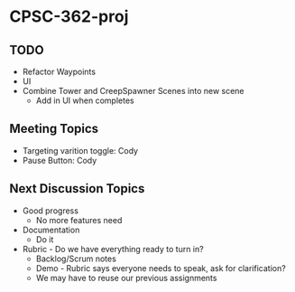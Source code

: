 # CPSC-362-proj



## TODO
 - Refactor Waypoints
 - UI
 - Combine Tower and CreepSpawner Scenes into new scene
   - Add in UI when completes



## Meeting Topics
 - Targeting varition toggle:  Cody
 - Pause Button:               Cody


## Next Discussion Topics
 - Good progress
   - No more features need
 - Documentation
   - Do it
 - Rubric - Do we have everything ready to turn in?
   - Backlog/Scrum notes
   - Demo - Rubric says everyone needs to speak, ask for clarification?
   - We may have to reuse our previous assignments
